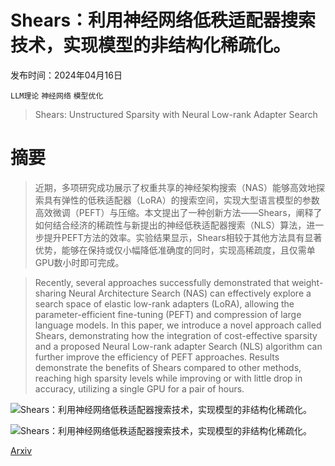 # Shears：利用神经网络低秩适配器搜索技术，实现模型的非结构化稀疏化。

发布时间：2024年04月16日

`LLM理论` `神经网络` `模型优化`

> Shears: Unstructured Sparsity with Neural Low-rank Adapter Search

# 摘要

> 近期，多项研究成功展示了权重共享的神经架构搜索（NAS）能够高效地探索具有弹性的低秩适配器（LoRA）的搜索空间，实现大型语言模型的参数高效微调（PEFT）与压缩。本文提出了一种创新方法——Shears，阐释了如何结合经济的稀疏性与新提出的神经低秩适配器搜索（NLS）算法，进一步提升PEFT方法的效率。实验结果显示，Shears相较于其他方法具有显著优势，能够在保持或仅小幅降低准确度的同时，实现高稀疏度，且仅需单GPU数小时即可完成。

> Recently, several approaches successfully demonstrated that weight-sharing Neural Architecture Search (NAS) can effectively explore a search space of elastic low-rank adapters (LoRA), allowing the parameter-efficient fine-tuning (PEFT) and compression of large language models. In this paper, we introduce a novel approach called Shears, demonstrating how the integration of cost-effective sparsity and a proposed Neural Low-rank adapter Search (NLS) algorithm can further improve the efficiency of PEFT approaches. Results demonstrate the benefits of Shears compared to other methods, reaching high sparsity levels while improving or with little drop in accuracy, utilizing a single GPU for a pair of hours.

![Shears：利用神经网络低秩适配器搜索技术，实现模型的非结构化稀疏化。](../../../paper_images/2404.10934/x1.png)

![Shears：利用神经网络低秩适配器搜索技术，实现模型的非结构化稀疏化。](../../../paper_images/2404.10934/x2.png)

[Arxiv](https://arxiv.org/abs/2404.10934)
